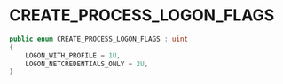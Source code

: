 # CREATE\_PROCESS\_LOGON\_FLAGS

```csharp
public enum CREATE_PROCESS_LOGON_FLAGS : uint
{
    LOGON_WITH_PROFILE = 1U,
    LOGON_NETCREDENTIALS_ONLY = 2U,
}
```
